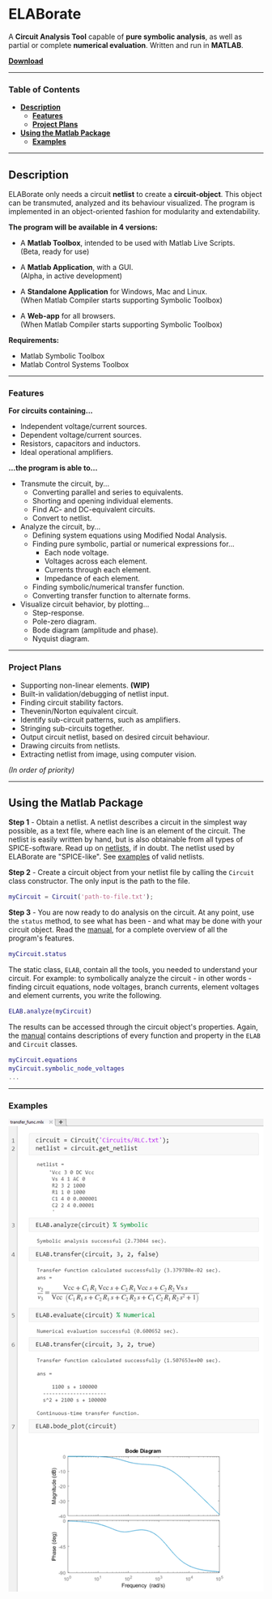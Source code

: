 # **ELABorate**  <!-- omit in toc -->
A **Circuit Analysis Tool** capable of **pure symbolic analysis**, as well as partial or complete **numerical evaluation**. Written and run in **MATLAB**.

[**Download**](https://github.com/NicklasVraa/ELABorate/raw/master/ELABorate.mltbx)

---

### **Table of Contents** <!-- omit in toc -->
- [**Description**](#description)
  - [**Features**](#features)
  - [**Project Plans**](#project-plans)
- [**Using the Matlab Package**](#using-the-matlab-package)
  - [**Examples**](#examples)

---

## **Description**
ELABorate only needs a circuit **netlist** to create a **circuit-object**. This object can be transmuted, analyzed and its behaviour visualized. The program is implemented in an object-oriented fashion for modularity and extendability.

**The program will be available in 4 versions:**
- A **Matlab Toolbox**, intended to be used with Matlab Live Scripts.\
  (Beta, ready for use)

- A **Matlab Application**, with a GUI.\
  (Alpha, in active development)

- A **Standalone Application** for Windows, Mac and Linux.\
  (When Matlab Compiler starts supporting Symbolic Toolbox)

- A **Web-app** for all browsers.\
  (When Matlab Compiler starts supporting Symbolic Toolbox)

**Requirements:**
- Matlab Symbolic Toolbox
- Matlab Control Systems Toolbox

---

### **Features**
**For circuits containing...**
- Independent voltage/current sources.
- Dependent voltage/current sources.
- Resistors, capacitors and inductors.
- Ideal operational amplifiers.

**...the program is able to...**
- Transmute the circuit, by...
  - Converting parallel and series to equivalents.
  - Shorting and opening individual elements.
  - Find AC- and DC-equivalent circuits.
  - Convert to netlist.
- Analyze the circuit, by...
  - Defining system equations using Modified Nodal Analysis.
  - Finding pure symbolic, partial or numerical expressions for...
    - Each node voltage.
    - Voltages across each element.
    - Currents through each element.
    - Impedance of each element.
  - Finding symbolic/numerical transfer function.
  - Converting transfer function to alternate forms.
- Visualize circuit behavior, by plotting...
  - Step-response.
  - Pole-zero diagram.
  - Bode diagram (amplitude and phase).
  - Nyquist diagram.

---

### **Project Plans**
- Supporting non-linear elements. **(WIP)**
- Built-in validation/debugging of netlist input.
- Finding circuit stability factors.
- Thevenin/Norton equivalent circuit.
- Identify sub-circuit patterns, such as amplifiers.
- Stringing sub-circuits together.
- Output circuit netlist, based on desired circuit behaviour.
- Drawing circuits from netlists.
- Extracting netlist from image, using computer vision.

*(In order of priority)*

---

## **Using the Matlab Package**
**Step 1** -
Obtain a netlist. A netlist describes a circuit in the simplest way possible, as a text file, where each line is an element of the circuit. The netlist is easily written by hand, but is also obtainable
from all types of SPICE-software. Read up on [netlists](https://www.cpp.edu/~prnelson/courses/ece220/220-spice-notes.pdf), if in doubt. The netlist used by ELABorate are "SPICE-like". See [examples](/Examples/Circuits) of valid netlists.

**Step 2** -
Create a circuit object from your netlist file by calling the `Circuit` class constructor. The only input is the path to the file.

```matlab
myCircuit = Circuit('path-to-file.txt');
```

**Step 3** -
You are now ready to do analysis on the circuit. At any point, use the `status` method, to see what has been - and what may be done with your circuit object. Read the [manual](/Documentation/Manual.md), for a complete overview of all the program's features.

```matlab
myCircuit.status
```

The static class, `ELAB`, contain all the tools, you needed to understand your circuit. For example: to symbolically analyze the circuit - in other words - finding circuit equations, node voltages, branch currents, element voltages and element currents, you write the following.

```matlab
ELAB.analyze(myCircuit)
```

The results can be accessed through the circuit object's properties. Again, the [manual](/Documentation/Manual.md) contains descriptions of every function and property in the `ELAB` and `Circuit` classes.

```matlab
myCircuit.equations
myCircuit.symbolic_node_voltages
...
```

---

### **Examples**
![Screenshot](/Documentation/Screenshot.png)
